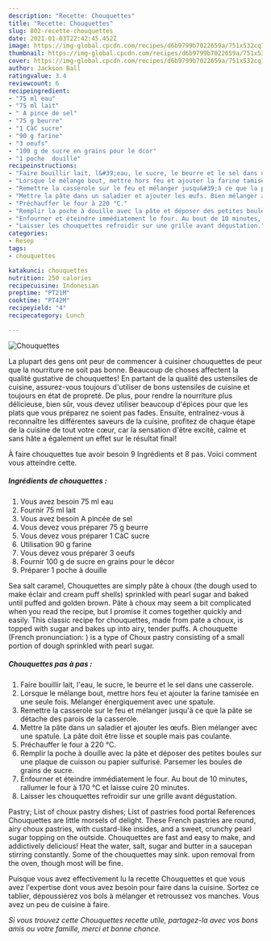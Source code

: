 ```yaml
---
description: "Recette: Chouquettes"
title: "Recette: Chouquettes"
slug: 802-recette-chouquettes
date: 2021-01-03T22:42:45.452Z
image: https://img-global.cpcdn.com/recipes/d6b9799b7022659a/751x532cq70/chouquettes-photo-principale-de-la-recette.jpg
thumbnail: https://img-global.cpcdn.com/recipes/d6b9799b7022659a/751x532cq70/chouquettes-photo-principale-de-la-recette.jpg
cover: https://img-global.cpcdn.com/recipes/d6b9799b7022659a/751x532cq70/chouquettes-photo-principale-de-la-recette.jpg
author: Jackson Ball
ratingvalue: 3.4
reviewcount: 6
recipeingredient:
- "75 ml eau"
- "75 ml lait"
- " A pince de sel"
- "75 g beurre"
- "1 CàC sucre"
- "90 g farine"
- "3 oeufs"
- "100 g de sucre en grains pour le dcor"
- "1 poche  douille"
recipeinstructions:
- "Faire bouillir lait, l&#39;eau, le sucre, le beurre et le sel dans une casserole."
- "Lorsque le mélange bout, mettre hors feu et ajouter la farine tamisée en une seule fois. Mélanger énergiquement avec une spatule."
- "Remettre la casserole sur le feu et mélanger jusqu&#39;à ce que la pâte se détache des parois de la casserole."
- "Mettre la pâte dans un saladier et ajouter les œufs. Bien mélanger avec une spatule. La pâte doit être lisse et souple mais pas coulante."
- "Préchauffer le four à 220 °C."
- "Remplir la poche à douille avec la pâte et déposer des petites boules sur une plaque de cuisson ou papier sulfurisé. Parsemer les boules de grains de sucre."
- "Enfourner et éteindre immédiatement le four. Au bout de 10 minutes, rallumer le four à 170 °C et laisse cuire 20 minutes."
- "Laisser les chouquettes refroidir sur une grille avant dégustation."
categories:
- Resep
tags:
- chouquettes

katakunci: chouquettes 
nutrition: 250 calories
recipecuisine: Indonesian
preptime: "PT21M"
cooktime: "PT42M"
recipeyield: "4"
recipecategory: Lunch

---
```



![Chouquettes](https://img-global.cpcdn.com/recipes/d6b9799b7022659a/751x532cq70/chouquettes-photo-principale-de-la-recette.jpg)

La plupart des gens ont peur de commencer à cuisiner chouquettes de peur que la nourriture ne soit pas bonne. Beaucoup de choses affectent la qualité gustative de chouquettes! En partant de la qualité des ustensiles de cuisine, assurez-vous toujours d'utiliser de bons ustensiles de cuisine et toujours en état de propreté. De plus, pour rendre la nourriture plus délicieuse, bien sûr, vous devez utiliser beaucoup d'épices pour que les plats que vous préparez ne soient pas fades. Ensuite, entraînez-vous à reconnaître les différentes saveurs de la cuisine, profitez de chaque étape de la cuisine de tout votre cœur, car la sensation d'être excité, calme et sans hâte a également un effet sur le résultat final!

<!--inarticleads1-->

À faire chouquettes tue avoir besoin 9 Ingrédients et 8 pas. Voici comment vous atteindre cette.

##### Ingrédients de chouquettes :

1. Vous avez besoin 75 ml eau
1. Fournir 75 ml lait
1. Vous avez besoin  A pincée de sel
1. Vous devez vous préparer 75 g beurre
1. Vous devez vous préparer 1 CàC sucre
1. Utilisation 90 g farine
1. Vous devez vous préparer 3 oeufs
1. Fournir 100 g de sucre en grains pour le décor
1. Préparer 1 poche à douille


Sea salt caramel, Chouquettes are simply pâte à choux (the dough used to make éclair and cream puff shells) sprinkled with pearl sugar and baked until puffed and golden brown. Pâte à choux may seem a bit complicated when you read the recipe, but I promise it comes together quickly and easily. This classic recipe for chouquettes, made from pate a choux, is topped with sugar and bakes up into airy, tender puffs. A chouquette (French pronunciation: ) is a type of Choux pastry consisting of a small portion of dough sprinkled with pearl sugar. 

<!--inarticleads2-->

##### Chouquettes pas à pas :

1. Faire bouillir lait, l&#39;eau, le sucre, le beurre et le sel dans une casserole.
1. Lorsque le mélange bout, mettre hors feu et ajouter la farine tamisée en une seule fois. Mélanger énergiquement avec une spatule.
1. Remettre la casserole sur le feu et mélanger jusqu&#39;à ce que la pâte se détache des parois de la casserole.
1. Mettre la pâte dans un saladier et ajouter les œufs. Bien mélanger avec une spatule. La pâte doit être lisse et souple mais pas coulante.
1. Préchauffer le four à 220 °C.
1. Remplir la poche à douille avec la pâte et déposer des petites boules sur une plaque de cuisson ou papier sulfurisé. Parsemer les boules de grains de sucre.
1. Enfourner et éteindre immédiatement le four. Au bout de 10 minutes, rallumer le four à 170 °C et laisse cuire 20 minutes.
1. Laisser les chouquettes refroidir sur une grille avant dégustation.


Pastry; List of choux pastry dishes; List of pastries food portal References Chouquettes are little morsels of delight. These French pastries are round, airy choux pastries, with custard-like insides, and a sweet, crunchy pearl sugar topping on the outside. Chouquettes are fast and easy to make, and addictively delicious! Heat the water, salt, sugar and butter in a saucepan stirring constantly. Some of the chouquettes may sink. upon removal from the oven, though most will be fine. 

<!--inarticleads1-->

<p>
Puisque vous avez effectivement lu la recette Chouquettes et que vous avez l'expertise dont vous avez besoin pour faire dans la cuisine. Sortez ce tablier, dépoussiérez vos bols à mélanger et retroussez vos manches. Vous avez un peu de cuisine à faire.
</p>

<p>
<i>Si vous trouvez cette Chouquettes recette utile, partagez-la avec vos bons amis ou votre famille, merci et bonne chance.</i>
</p>
